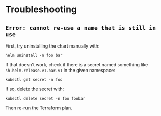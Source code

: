 # Troubleshooting

## `Error: cannot re-use a name that is still in use`

First, try uninstalling the chart manually with:

```
helm uninstall -n foo bar
```

If that doesn't work, check if there is a secret named something like `sh.helm.release.v1.bar.v1` in the given
namespace:

```
kubectl get secret -n foo
```

If so, delete the secret with:

```
kubectl delete secret -n foo foobar
```

Then re-run the Terraform plan.
